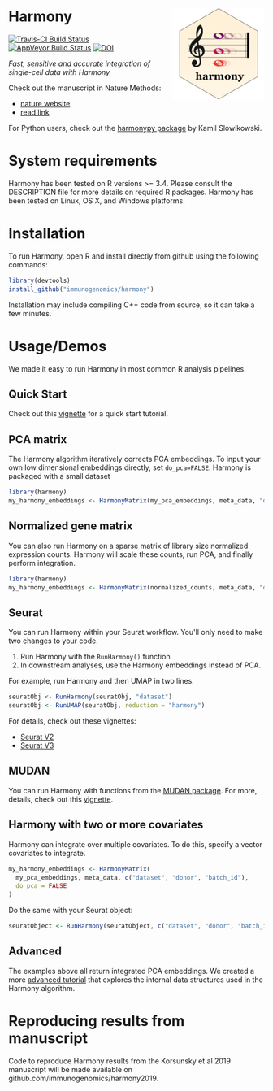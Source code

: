 Harmony <img src="man/figures/logo.png" width="181px" align="right" />
===========

[![Travis-CI Build Status](https://travis-ci.org/immunogenomics/harmony.svg?branch=master)](https://travis-ci.org/immunogenomics/harmony)
[![AppVeyor Build Status](https://ci.appveyor.com/api/projects/status/github/immunogenomics/harmony?branch=master&svg=true)](https://ci.appveyor.com/project/immunogenomics/harmony)
[![DOI](https://zenodo.org/badge/doi/10.1038/s41592-019-0619-0.svg)](https://doi.org/10.1038/s41592-019-0619-0)

*Fast, sensitive and accurate integration of single-cell data with Harmony*

Check out the manuscript in Nature Methods: 
- [nature website](https://www.nature.com/articles/s41592-019-0619-0)
- [read link](https://www.nature.com/articles/s41592-019-0619-0.epdf?shared_access_token=rDg_Rd07lrFXExt_ySj7V9RgN0jAjWel9jnR3ZoTv0NfDJkKCfDV_X9Mq3lweQmKiXEXxhrebQRjJEZdc-xNv6-7ZN1XotlD_mo5TSS4Z4eWn-kUo6mBwA5dEAKlTfR8OT6E10MZY_E-906ajbzvgg%3D%3D)

For Python users, check out the [harmonypy package](https://github.com/slowkow/harmonypy) by Kamil Slowikowski. 

# System requirements 

Harmony has been tested on R versions >= 3.4. Please consult the DESCRIPTION file for more details on required R packages. Harmony has been tested on Linux, OS X, and Windows platforms.

# Installation

To run Harmony, open R and install directly from github using the following commands: 

```r
library(devtools)
install_github("immunogenomics/harmony")
```

Installation may include compiling C++ code from source, so it can take a few minutes. 

# Usage/Demos

We made it easy to run Harmony in most common R analysis pipelines. 

## Quick Start 

Check out this [vignette](https://github.com/immunogenomics/harmony/blob/master/vignettes/quickstart.Rmd) for a quick start tutorial. 

## PCA matrix

The Harmony algorithm iteratively corrects PCA embeddings. To input your own low dimensional embeddings directly, set `do_pca=FALSE`. Harmony is packaged with a small dataset 

```r
library(harmony)
my_harmony_embeddings <- HarmonyMatrix(my_pca_embeddings, meta_data, "dataset", do_pca=FALSE)
```

## Normalized gene matrix

You can also run Harmony on a sparse matrix of library size normalized expression counts. Harmony will scale these counts, run PCA, and finally perform integration. 

```r
library(harmony)
my_harmony_embeddings <- HarmonyMatrix(normalized_counts, meta_data, "dataset")
```

## Seurat 

You can run Harmony within your Seurat workflow. You'll only need to make two changes to your code.

1) Run Harmony with the `RunHarmony()` function
2) In downstream analyses, use the Harmony embeddings instead of PCA. 

For example, run Harmony and then UMAP in two lines.  

```r
seuratObj <- RunHarmony(seuratObj, "dataset")
seuratObj <- RunUMAP(seuratObj, reduction = "harmony")
```

For details, check out these vignettes: 

- [Seurat V2](http://htmlpreview.github.io/?https://github.com/immunogenomics/harmony/blob/master/docs/SeuratV2.html)
- [Seurat V3](http://htmlpreview.github.io/?https://github.com/immunogenomics/harmony/blob/master/docs/SeuratV3.html)

## MUDAN

You can run Harmony with functions from the [MUDAN package](https://github.com/jefworks/mudan). For more, details, check out this [vignette](http://htmlpreview.github.io/?https://github.com/immunogenomics/harmony/blob/master/docs/mudan.html).


## Harmony with two or more covariates

Harmony can integrate over multiple covariates. To do this, specify a vector covariates to integrate. 

```r
my_harmony_embeddings <- HarmonyMatrix(
  my_pca_embeddings, meta_data, c("dataset", "donor", "batch_id"),
  do_pca = FALSE
)
```

Do the same with your Seurat object: 

```r
seuratObject <- RunHarmony(seuratObject, c("dataset", "donor", "batch_id"))
```

## Advanced 

The examples above all return integrated PCA embeddings. We created a more [advanced tutorial](http://htmlpreview.github.io/?https://github.com/immunogenomics/harmony/blob/master/docs/advanced.html) that explores the internal data structures used in the Harmony algorithm. 

# Reproducing results from manuscript

Code to reproduce Harmony results from the Korsunsky et al 2019 manuscript will be made available on github.com/immunogenomics/harmony2019. 




